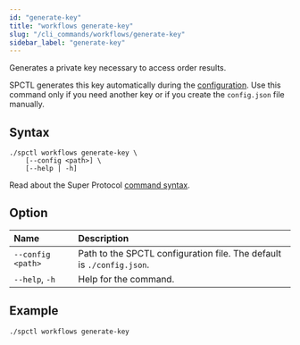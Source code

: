 ```yaml
---
id: "generate-key"
title: "workflows generate-key"
slug: "/cli_commands/workflows/generate-key"
sidebar_label: "generate-key"
---
```


Generates a private key necessary to access order results.

SPCTL generates this key automatically during the [configuration](/cli). Use this command only if you need another key or if you create the `config.json` file manually.

## Syntax

```
./spctl workflows generate-key \
    [--config <path>] \
    [--help | -h]
```

Read about the Super Protocol [command syntax](/cli/cli_commands#command-syntax).

## Option

| **Name** | **Description** |
| :- | :- |
| `--config <path>` | Path to the SPCTL configuration file. The default is `./config.json`. |
| `--help`, `-h` | Help for the command. |

## Example

```
./spctl workflows generate-key
```